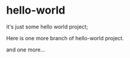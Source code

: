 # hello-world
it's just some hello world project;

Here is one more branch of hello-world project.

and one more...
